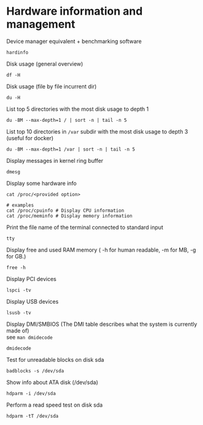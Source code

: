 # Hardware information and management

Device manager equivalent + benchmarking software
```
hardinfo
```

Disk usage (general overview)
```
df -H
```

Disk usage (file by file incurrent dir)
```
du -H
```

List top 5 directories with the most disk usage to depth 1
```
du -BM --max-depth=1 / | sort -n | tail -n 5 
```

List top 10 directories in `/var` subdir with the most disk usage to depth 3 (useful for docker)
```
du -BM --max-depth=1 /var | sort -n | tail -n 5 
```

Display messages in kernel ring buffer
```
dmesg
```

Display some hardware info
```
cat /proc/<provided option>

# examples
cat /proc/cpuinfo # Display CPU information
cat /proc/meminfo # Display memory information
```

Print the file name of the terminal connected to standard input
```
tty
```

Display free and used RAM memory ( -h for human readable, -m for MB, -g for GB.)
```
free -h
```

Display PCI devices
```
lspci -tv
```

Display USB devices
```
lsusb -tv
```

Display DMI/SMBIOS  (The DMI table describes what the system is currently made of)  
see `man dmidecode`
```
dmidecode
```

Test for unreadable blocks on disk sda
```
badblocks -s /dev/sda
```


Show info about ATA disk (/dev/sda)
```
hdparm -i /dev/sda
```

Perform a read speed test on disk sda
```
hdparm -tT /dev/sda
```
